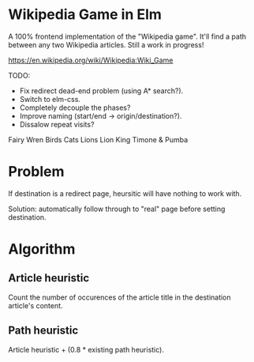 # Wikipedia Game in Elm

A 100% frontend implementation of the "Wikipedia game". It'll find a path between any two Wikipedia articles. Still a work in progress!

https://en.wikipedia.org/wiki/Wikipedia:Wiki_Game

TODO:
* Fix redirect dead-end problem (using A* search?).
* Switch to elm-css.
* Completely decouple the phases?
* Improve naming (start/end -> origin/destination?).
* Dissalow repeat visits?

Fairy Wren
Birds
Cats
Lions
Lion King
Timone & Pumba


# Problem

If destination is a redirect page, heursitic will have nothing to work with.

Solution: automatically follow through to "real" page before setting destination.

# Algorithm

## Article heuristic

Count the number of occurences of the article title in the destination article's content.

## Path heuristic

Article heuristic + (0.8 * existing path heuristic).